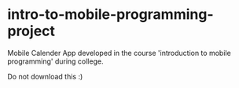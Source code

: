 # intro-to-mobile-programming-project
Mobile Calender App developed in the course 'introduction to mobile programming' during college.

Do not download this :)
